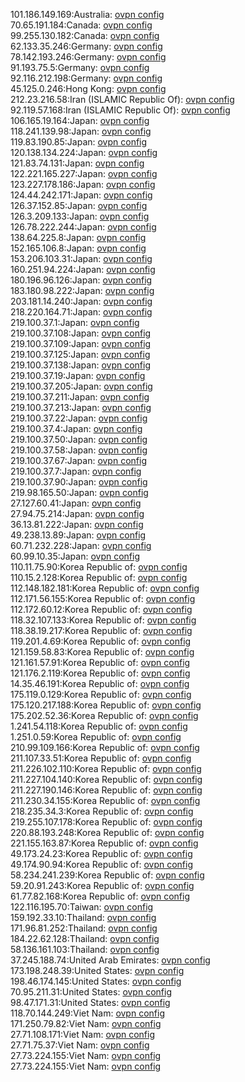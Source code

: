 101.186.149.169:Australia: [ovpn config](vpn/101_186_149_169.ovpn)  
70.65.191.184:Canada: [ovpn config](vpn/70_65_191_184.ovpn)  
99.255.130.182:Canada: [ovpn config](vpn/99_255_130_182.ovpn)  
62.133.35.246:Germany: [ovpn config](vpn/62_133_35_246.ovpn)  
78.142.193.246:Germany: [ovpn config](vpn/78_142_193_246.ovpn)  
91.193.75.5:Germany: [ovpn config](vpn/91_193_75_5.ovpn)  
92.116.212.198:Germany: [ovpn config](vpn/92_116_212_198.ovpn)  
45.125.0.246:Hong Kong: [ovpn config](vpn/45_125_0_246.ovpn)  
212.23.216.58:Iran (ISLAMIC Republic Of): [ovpn config](vpn/212_23_216_58.ovpn)  
92.119.57.168:Iran (ISLAMIC Republic Of): [ovpn config](vpn/92_119_57_168.ovpn)  
106.165.19.164:Japan: [ovpn config](vpn/106_165_19_164.ovpn)  
118.241.139.98:Japan: [ovpn config](vpn/118_241_139_98.ovpn)  
119.83.190.85:Japan: [ovpn config](vpn/119_83_190_85.ovpn)  
120.138.134.224:Japan: [ovpn config](vpn/120_138_134_224.ovpn)  
121.83.74.131:Japan: [ovpn config](vpn/121_83_74_131.ovpn)  
122.221.165.227:Japan: [ovpn config](vpn/122_221_165_227.ovpn)  
123.227.178.186:Japan: [ovpn config](vpn/123_227_178_186.ovpn)  
124.44.242.171:Japan: [ovpn config](vpn/124_44_242_171.ovpn)  
126.37.152.85:Japan: [ovpn config](vpn/126_37_152_85.ovpn)  
126.3.209.133:Japan: [ovpn config](vpn/126_3_209_133.ovpn)  
126.78.222.244:Japan: [ovpn config](vpn/126_78_222_244.ovpn)  
138.64.225.8:Japan: [ovpn config](vpn/138_64_225_8.ovpn)  
152.165.106.8:Japan: [ovpn config](vpn/152_165_106_8.ovpn)  
153.206.103.31:Japan: [ovpn config](vpn/153_206_103_31.ovpn)  
160.251.94.224:Japan: [ovpn config](vpn/160_251_94_224.ovpn)  
180.196.96.126:Japan: [ovpn config](vpn/180_196_96_126.ovpn)  
183.180.98.222:Japan: [ovpn config](vpn/183_180_98_222.ovpn)  
203.181.14.240:Japan: [ovpn config](vpn/203_181_14_240.ovpn)  
218.220.164.71:Japan: [ovpn config](vpn/218_220_164_71.ovpn)  
219.100.37.1:Japan: [ovpn config](vpn/219_100_37_1.ovpn)  
219.100.37.108:Japan: [ovpn config](vpn/219_100_37_108.ovpn)  
219.100.37.109:Japan: [ovpn config](vpn/219_100_37_109.ovpn)  
219.100.37.125:Japan: [ovpn config](vpn/219_100_37_125.ovpn)  
219.100.37.138:Japan: [ovpn config](vpn/219_100_37_138.ovpn)  
219.100.37.19:Japan: [ovpn config](vpn/219_100_37_19.ovpn)  
219.100.37.205:Japan: [ovpn config](vpn/219_100_37_205.ovpn)  
219.100.37.211:Japan: [ovpn config](vpn/219_100_37_211.ovpn)  
219.100.37.213:Japan: [ovpn config](vpn/219_100_37_213.ovpn)  
219.100.37.22:Japan: [ovpn config](vpn/219_100_37_22.ovpn)  
219.100.37.4:Japan: [ovpn config](vpn/219_100_37_4.ovpn)  
219.100.37.50:Japan: [ovpn config](vpn/219_100_37_50.ovpn)  
219.100.37.58:Japan: [ovpn config](vpn/219_100_37_58.ovpn)  
219.100.37.67:Japan: [ovpn config](vpn/219_100_37_67.ovpn)  
219.100.37.7:Japan: [ovpn config](vpn/219_100_37_7.ovpn)  
219.100.37.90:Japan: [ovpn config](vpn/219_100_37_90.ovpn)  
219.98.165.50:Japan: [ovpn config](vpn/219_98_165_50.ovpn)  
27.127.60.41:Japan: [ovpn config](vpn/27_127_60_41.ovpn)  
27.94.75.214:Japan: [ovpn config](vpn/27_94_75_214.ovpn)  
36.13.81.222:Japan: [ovpn config](vpn/36_13_81_222.ovpn)  
49.238.13.89:Japan: [ovpn config](vpn/49_238_13_89.ovpn)  
60.71.232.228:Japan: [ovpn config](vpn/60_71_232_228.ovpn)  
60.99.10.35:Japan: [ovpn config](vpn/60_99_10_35.ovpn)  
110.11.75.90:Korea Republic of: [ovpn config](vpn/110_11_75_90.ovpn)  
110.15.2.128:Korea Republic of: [ovpn config](vpn/110_15_2_128.ovpn)  
112.148.182.181:Korea Republic of: [ovpn config](vpn/112_148_182_181.ovpn)  
112.171.56.155:Korea Republic of: [ovpn config](vpn/112_171_56_155.ovpn)  
112.172.60.12:Korea Republic of: [ovpn config](vpn/112_172_60_12.ovpn)  
118.32.107.133:Korea Republic of: [ovpn config](vpn/118_32_107_133.ovpn)  
118.38.19.217:Korea Republic of: [ovpn config](vpn/118_38_19_217.ovpn)  
119.201.4.69:Korea Republic of: [ovpn config](vpn/119_201_4_69.ovpn)  
121.159.58.83:Korea Republic of: [ovpn config](vpn/121_159_58_83.ovpn)  
121.161.57.91:Korea Republic of: [ovpn config](vpn/121_161_57_91.ovpn)  
121.176.2.119:Korea Republic of: [ovpn config](vpn/121_176_2_119.ovpn)  
14.35.46.191:Korea Republic of: [ovpn config](vpn/14_35_46_191.ovpn)  
175.119.0.129:Korea Republic of: [ovpn config](vpn/175_119_0_129.ovpn)  
175.120.217.188:Korea Republic of: [ovpn config](vpn/175_120_217_188.ovpn)  
175.202.52.36:Korea Republic of: [ovpn config](vpn/175_202_52_36.ovpn)  
1.241.54.118:Korea Republic of: [ovpn config](vpn/1_241_54_118.ovpn)  
1.251.0.59:Korea Republic of: [ovpn config](vpn/1_251_0_59.ovpn)  
210.99.109.166:Korea Republic of: [ovpn config](vpn/210_99_109_166.ovpn)  
211.107.33.51:Korea Republic of: [ovpn config](vpn/211_107_33_51.ovpn)  
211.226.102.110:Korea Republic of: [ovpn config](vpn/211_226_102_110.ovpn)  
211.227.104.140:Korea Republic of: [ovpn config](vpn/211_227_104_140.ovpn)  
211.227.190.146:Korea Republic of: [ovpn config](vpn/211_227_190_146.ovpn)  
211.230.34.155:Korea Republic of: [ovpn config](vpn/211_230_34_155.ovpn)  
218.235.34.3:Korea Republic of: [ovpn config](vpn/218_235_34_3.ovpn)  
219.255.107.178:Korea Republic of: [ovpn config](vpn/219_255_107_178.ovpn)  
220.88.193.248:Korea Republic of: [ovpn config](vpn/220_88_193_248.ovpn)  
221.155.163.87:Korea Republic of: [ovpn config](vpn/221_155_163_87.ovpn)  
49.173.24.23:Korea Republic of: [ovpn config](vpn/49_173_24_23.ovpn)  
49.174.90.94:Korea Republic of: [ovpn config](vpn/49_174_90_94.ovpn)  
58.234.241.239:Korea Republic of: [ovpn config](vpn/58_234_241_239.ovpn)  
59.20.91.243:Korea Republic of: [ovpn config](vpn/59_20_91_243.ovpn)  
61.77.82.168:Korea Republic of: [ovpn config](vpn/61_77_82_168.ovpn)  
122.116.195.70:Taiwan: [ovpn config](vpn/122_116_195_70.ovpn)  
159.192.33.10:Thailand: [ovpn config](vpn/159_192_33_10.ovpn)  
171.96.81.252:Thailand: [ovpn config](vpn/171_96_81_252.ovpn)  
184.22.62.128:Thailand: [ovpn config](vpn/184_22_62_128.ovpn)  
58.136.161.103:Thailand: [ovpn config](vpn/58_136_161_103.ovpn)  
37.245.188.74:United Arab Emirates: [ovpn config](vpn/37_245_188_74.ovpn)  
173.198.248.39:United States: [ovpn config](vpn/173_198_248_39.ovpn)  
198.46.174.145:United States: [ovpn config](vpn/198_46_174_145.ovpn)  
70.95.211.31:United States: [ovpn config](vpn/70_95_211_31.ovpn)  
98.47.171.31:United States: [ovpn config](vpn/98_47_171_31.ovpn)  
118.70.144.249:Viet Nam: [ovpn config](vpn/118_70_144_249.ovpn)  
171.250.79.82:Viet Nam: [ovpn config](vpn/171_250_79_82.ovpn)  
27.71.108.171:Viet Nam: [ovpn config](vpn/27_71_108_171.ovpn)  
27.71.75.37:Viet Nam: [ovpn config](vpn/27_71_75_37.ovpn)  
27.73.224.155:Viet Nam: [ovpn config](vpn/27_73_224_155.ovpn)  
27.73.224.155:Viet Nam: [ovpn config](vpn/27_73_224_155.ovpn)  
